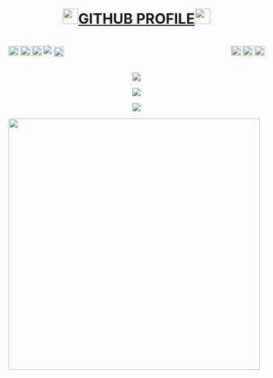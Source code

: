 <h1 align="center"><img src="https://github.com/ximfine/XUserbot/blob/227f1311bc6f9a484e79da8cdaa0df53d6cd87ec/userbot/resources/Music.gif" width="30px"><u><b>GITHUB PROFILE</b></u><img src="https://github.com/ximfine/XUserbot/blob/227f1311bc6f9a484e79da8cdaa0df53d6cd87ec/userbot/resources/Music.gif" width="30px"></h1><br>
<img src="https://telegra.ph/file/9142e8ab1f494dc7f082d.png" />
<a href="https://www.reddit.com/user">
  <img align="right" alt="ximfine Reddit" width="20px" src="https://cdn.jsdelivr.net/npm/simple-icons@v3/icons/reddit.svg" />
</a>
<a href="https://www.youtube.com">
  <img align="right" alt="ximfine Youtube Channel" width="20px" src="https://cdn.jsdelivr.net/npm/simple-icons@v3/icons/youtube.svg" />
</a>
<a href="https://pinterest.com">
  <img align="right" alt="ximfine Pinterest" width="20px" src="https://cdn.jsdelivr.net/npm/simple-icons@v3/icons/pinterest.svg" />
</a>
<a href="https://t.me/X_Newbie">
  <img align="left" alt="ximfine Telegram" width="20px" src="https://cdn.jsdelivr.net/npm/simple-icons@v3/icons/telegram.svg" />
</a>
<a href="https://twitter.com">
  <img align="left" alt="ximfine Twitter" width="20px" src="https://cdn.jsdelivr.net/npm/simple-icons@v3/icons/twitter.svg" />
</a>
<a href="https://www.instagram.com/">
  <img align="left" alt="ximfine Instagram" width="20px" src="https://cdn.jsdelivr.net/npm/simple-icons@v3/icons/instagram.svg" />
</a>
<a href="https://www.facebook.com">
  <img align="center" alt="ximfine Facebook" width="20px" src="https://cdn.jsdelivr.net/npm/simple-icons@v3/icons/facebook.svg" />
</a>
<br>
<br><p align="center"><a href="https://github.com/ximfine"><img src="https://img.shields.io/badge/dynamic/json?logo=github&label=GitHub+Followers&labelColor=282c34&color=181717&query=%24.data.totalSubs&url=https%3A%2F%2Fapi.spencerwoo.com%2Fsubstats%2F%3Fsource%3Dgithub%26queryKey%3Dximfine&longCache=true"></a></p>
<p align="center"><a href="https://github.com/ximfine"><img src="https://github-readme-stats.vercel.app/api?username=ximfine&show_icons=true&theme=radical"></a></p>
<p align="center"><a href="https://github.com/ximfine"><img src="https://github-readme-stats.vercel.app/api/top-langs/?username=ximfine&theme=radical&layout=compact"></a></p>
<img src="https://camo.githubusercontent.com/992babdffd8c74a1502de375fbdf7e4d54773242/68747470733a2f2f6d656469612e67697068792e636f6d2f6d656469612f53576f536b4e36447854737a71494b4571762f67697068792e676966" width="495px">

